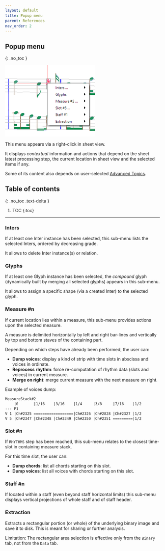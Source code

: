 ```yaml
---
layout: default
title: Popup menu
parent: References
nav_order: 2
---
```

## Popup menu
{: .no_toc }

![](../assets/popup_menu.png)

This menu appears via a right-click in sheet view.

It displays _contextual_ information and actions that depend on the sheet latest processing step,
the current location in sheet view and the selected items if any.

Some of its content also depends on user-selected [Advanced Topics](../advanced/topics.md).

## Table of contents
{: .no_toc .text-delta }

1. TOC
{:toc}

---

### Inters
If at least one Inter instance has been selected, this sub-menu lists the selected Inters,
ordered by decreasing grade.

It allows to delete Inter instance(s) or relation.

### Glyphs
If at least one Glyph instance has been selected, the _compound_ glyph
(dynamically built by merging all selected glyphs) appears in this sub-menu.

It allows to assign a specific shape (via a created Inter) to the selected glyph.

### Measure #n
If current location lies within a measure, this sub-menu provides actions upon the selected measure.

A measure is delimited horizontally by left and right bar-lines and vertically by top and bottom
staves of the containing part.

Depending on which steps have already been performed, the user can:
* **Dump voices**: display a kind of strip with time slots in abscissa and voices in ordinate.
* **Reprocess rhythm**: force re-computation of rhythm data (slots and voices) in current measure.
* **Merge on right**: merge current measure with the next measure on right.

Example of voices dump:
```
MeasureStack#2
    |0       |1/16    |3/16    |1/4     |3/8     |7/16    |1/2
--- P1
V 1 |Ch#2325 ==================|Ch#2326 |Ch#2828 |Ch#2327 |1/2
V 5 |Ch#2347 |Ch#2348 |Ch#2349 |Ch#2350 |Ch#2351 =========|1/2
```
### Slot #n
If `RHYTHMS` step has been reached, this sub-menu relates to the closest time-slot in containing
measure stack.

For this time slot, the user can:
* **Dump chords**: list all chords starting on this slot.
* **Dump voices**: list all voices with chords starting on this slot.

### Staff #n
If located within a staff (even beyond staff horizontal limits) this sub-menu displays
vertical projections of whole staff and of staff header.

### Extraction
Extracts a rectangular portion (or whole) of the underlying binary image and save it to disk.
This is meant for sharing or further analysis.

Limitation: The rectangular area selection is effective only from the `Binary` tab,
not from the `Data` tab.
